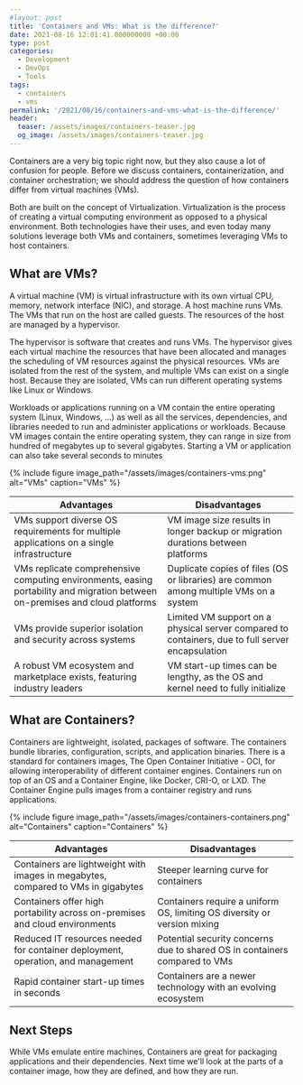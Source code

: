 ```yaml
---
#layout: post
title: 'Containers and VMs: What is the difference?'
date: 2021-08-16 12:01:41.000000000 +00:00
type: post
categories:
  - Development
  - DevOps
  - Tools
tags:
  - containers
  - vms
permalink: '/2021/08/16/containers-and-vms-what-is-the-difference/'
header:
  teaser: /assets/images/containers-teaser.jpg
  og_image: /assets/images/containers-teaser.jpg
---
```


Containers are a very big topic right now, but they also cause a lot of confusion for people. Before we discuss containers, containerization, and container orchestration; we should address the question of how containers differ from virtual machines (VMs).

Both are built on the concept of Virtualization. Virtualization is the process of creating a virtual computing environment as opposed to a physical environment. Both technologies have their uses, and even today many solutions leverage both VMs and containers, sometimes leveraging VMs to host containers.

## What are VMs?

A virtual machine (VM) is virtual infrastructure with its own virtual CPU, memory, network interface (NIC), and storage. A host machine runs VMs. The VMs that run on the host are called guests. The resources of the host are managed by a hypervisor.

The hypervisor is software that creates and runs VMs. The hypervisor gives each virtual machine the resources that have been allocated and manages the scheduling of VM resources against the physical resources. VMs are isolated from the rest of the system, and multiple VMs can exist on a single host. Because they are isolated, VMs can run different operating systems like Linux or Windows.

Workloads or applications running on a VM contain the entire operating system (Linux, Windows, ...) as well as all the services, dependencies, and libraries needed to run and administer applications or workloads. Because VM images contain the entire operating system, they can range in size from hundred of megabytes up to several gigabytes. Starting a VM or application can also take several seconds to minutes

{% include figure image_path="/assets/images/containers-vms.png" alt="VMs" caption="VMs" %}

| Advantages                                                                                                                   | Disadvantages                                                                                    |
| ---------------------------------------------------------------------------------------------------------------------------- | ------------------------------------------------------------------------------------------------ |
| VMs support diverse OS requirements for multiple applications on a single infrastructure                                     | VM image size results in longer backup or migration durations between platforms                  |
| VMs replicate comprehensive computing environments, easing portability and migration between on-premises and cloud platforms | Duplicate copies of files (OS or libraries) are common among multiple VMs on a system            |
| VMs provide superior isolation and security across systems                                                                   | Limited VM support on a physical server compared to containers, due to full server encapsulation |
| A robust VM ecosystem and marketplace exists, featuring industry leaders                                                     | VM start-up times can be lengthy, as the OS and kernel need to fully initialize                  |

## What are Containers?

Containers are lightweight, isolated, packages of software. The containers bundle libraries, configuration, scripts, and application binaries. There is a standard for containers images, The Open Container Initiative - OCI, for allowing interoperability of different container engines. Containers run on top of an OS and a Container Engine, like Docker, CRI-O, or LXD. The Container Engine pulls images from a container registry and runs applications.

{% include figure image_path="/assets/images/containers-containers.png" alt="Containers" caption="Containers" %}

| Advantages                                                                        | Disadvantages                                                              |
| --------------------------------------------------------------------------------- | -------------------------------------------------------------------------- |
| Containers are lightweight with images in megabytes, compared to VMs in gigabytes | Steeper learning curve for containers                                      |
| Containers offer high portability across on-premises and cloud environments       | Containers require a uniform OS, limiting OS diversity or version mixing   |
| Reduced IT resources needed for container deployment, operation, and management   | Potential security concerns due to shared OS in containers compared to VMs |
| Rapid container start-up times in seconds                                         | Containers are a newer technology with an evolving ecosystem               |

## Next Steps

While VMs emulate entire machines, Containers are great for packaging applications and their dependencies. Next time we'll look at the parts of a container image, how they are defined, and how they are run.
